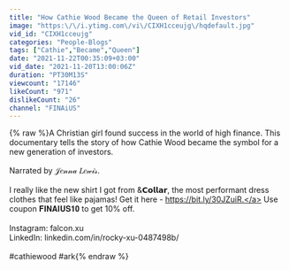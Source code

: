 ```yaml
---
title: "How Cathie Wood Became the Queen of Retail Investors"
image: "https:\/\/i.ytimg.com\/vi\/CIXH1cceujg\/hqdefault.jpg"
vid_id: "CIXH1cceujg"
categories: "People-Blogs"
tags: ["Cathie","Became","Queen"]
date: "2021-11-22T00:35:09+03:00"
vid_date: "2021-11-20T13:00:06Z"
duration: "PT30M13S"
viewcount: "17146"
likeCount: "971"
dislikeCount: "26"
channel: "FINAiUS"
---
```

{% raw %}A Christian girl found success in the world of high finance. This documentary tells the story of how Cathie Wood became the symbol for a new generation of investors. <br /><br />Narrated by 𝒥𝑒𝓃𝓃𝒶 𝐿𝑒𝓌𝒾𝓈. <br /><br />I really like the new shirt I got from &amp;𝗖𝗼𝗹𝗹𝗮𝗿, the most performant dress clothes that feel like pajamas! Get it here - <a rel="nofollow" target="blank" href="https://bit.ly/30JZuiR.">https://bit.ly/30JZuiR.</a> Use coupon 𝐅𝐈𝐍𝐀𝐈𝐔𝐒𝟏𝟎 to get 10% off. <br /><br />Instagram: falcon.xu <br />LinkedIn: linkedin.com/in/rocky-xu-0487498b/ <br /><br />#cathiewood #ark{% endraw %}
